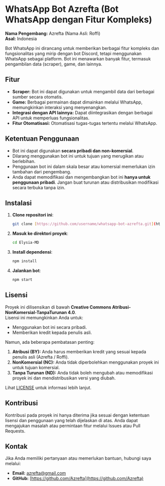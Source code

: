 # WhatsApp Bot Azrefta (Bot WhatsApp dengan Fitur Kompleks)

**Nama Pengembang:** Azrefta (Nama Asli: Roffi)  
**Asal:** Indonesia

Bot WhatsApp ini dirancang untuk memberikan berbagai fitur kompleks dan fungsionalitas yang mirip dengan bot Discord, tetapi menggunakan WhatsApp sebagai platform. Bot ini menawarkan banyak fitur, termasuk pengambilan data (scraper), game, dan lainnya.

## Fitur
- **Scraper:** Bot ini dapat digunakan untuk mengambil data dari berbagai sumber secara otomatis.
- **Game:** Berbagai permainan dapat dimainkan melalui WhatsApp, memungkinkan interaksi yang menyenangkan.
- **Integrasi dengan API lainnya:** Dapat diintegrasikan dengan berbagai API untuk memperluas fungsionalitas.
- **Fitur Otomatisasi:** Otomatisasi tugas-tugas tertentu melalui WhatsApp.

## Ketentuan Penggunaan
- Bot ini dapat digunakan **secara pribadi dan non-komersial**.
- Dilarang menggunakan bot ini untuk tujuan yang merugikan atau berlebihan.
- Penggunaan bot ini dalam skala besar atau komersial memerlukan izin tambahan dari pengembang.
- Anda dapat memodifikasi dan mengembangkan bot ini **hanya untuk penggunaan pribadi**. Jangan buat turunan atau distribusikan modifikasi secara terbuka tanpa izin.

## Instalasi
1. **Clone repositori ini**:
   ```bash
   git clone [https://github.com/username/whatsapp-bot-azrefta.git](https://github.com/Azrefta/Elysia-MD.git)
   ```
2. **Masuk ke direktori proyek**:
   ```bash
   cd Elysia-MD
   ```
3. **Install dependensi**:
   ```bash
   npm install
   ```
4. **Jalankan bot**:
   ```bash
   npm start
   ```

## Lisensi

Proyek ini dilisensikan di bawah **Creative Commons Atribusi-NonKomersial-TanpaTurunan 4.0**.  
Lisensi ini memungkinkan Anda untuk:
- Menggunakan bot ini secara pribadi.
- Memberikan kredit kepada penulis asli.

Namun, ada beberapa pembatasan penting:
1. **Atribusi (BY):** Anda harus memberikan kredit yang sesuai kepada penulis asli (Azrefta / Roffi).
2. **NonKomersial (NC):** Anda tidak diperbolehkan menggunakan proyek ini untuk tujuan komersial.
3. **Tanpa Turunan (ND):** Anda tidak boleh mengubah atau memodifikasi proyek ini dan mendistribusikan versi yang diubah.

Lihat [LICENSE](./LICENSE) untuk informasi lebih lanjut.

## Kontribusi
Kontribusi pada proyek ini hanya diterima jika sesuai dengan ketentuan lisensi dan penggunaan yang telah dijelaskan di atas. Anda dapat mengajukan masalah atau permintaan fitur melalui Issues atau Pull Requests.

## Kontak
Jika Anda memiliki pertanyaan atau memerlukan bantuan, hubungi saya melalui:
- **Email:** azrefta@gmail.com
- **GitHub:** [https://github.com/Azrefta](https://github.com/Azrefta)
